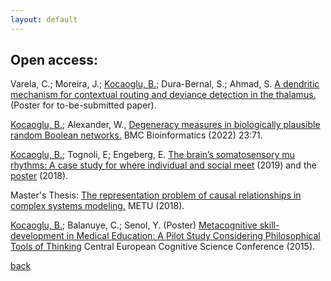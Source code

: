```yaml
---
layout: default
---
```


## Open access:

 Varela, C.; Moreira, J.; <ins>Kocaoglu, B.</ins>; Dura-Bernal, S.; Ahmad, S. [A dendritic mechanism for contextual routing and deviance detection in the thalamus.](https://twitter.com/joaovviitor/status/1591147838918234112?s=51&t=TSaX9LTfCeSobPN69A3XPw) (Poster for to-be-submitted paper).

<ins>Kocaoglu, B.</ins>; Alexander, W., [Degeneracy measures in biologically plausible random
Boolean networks.](https://bmcbioinformatics.biomedcentral.com/articles/10.1186/s12859-022-04601-5) BMC Bioinformatics (2022) 23:71.

<ins>Kocaoglu, B.</ins>; Tognoli, E; Engeberg, E. [The brain’s somatosensory mu rhythms: A case study for where individual and social meet](https://twitter.com/RealBrainTC/status/1106295377437822977) (2019) and the [poster](https://docs.google.com/presentation/d/1KutCPZRJ7NmVgz0tp3jDSG3klox0nYF5/edit?usp=drive_link&ouid=112227148199501336005&rtpof=true&sd=true) (2018).

Master's Thesis: [The representation problem of causal relationships in complex systems modeling.](https://open.metu.edu.tr/handle/11511/27364) METU (2018).


<ins>Kocaoglu, B.</ins>; Balanuye, C.; Senol, Y. (Poster) [Metacognitive skill-development in Medical Education: A Pilot Study
Considering Philosophical Tools of Thinking](https://www.cecog.eu/abstractbook_2015.pdf) Central European Cognitive Science Conference (2015).


[back](../index.md)

